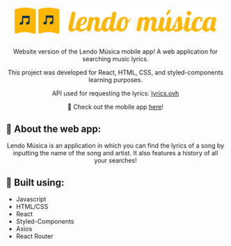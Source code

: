 <p align="center">
  <img alt="Logo" src="/src/assets/logo1.svg">
</p>

## 

<p align="center">
  Website version of the Lendo Música mobile app! A web application for searching music lyrics.
  </p>
  <p align="center">
This project was developed for React, HTML, CSS, and styled-components learning purposes.
  </p>
  <p align="center">
API used for requesting the lyrics: <a href="https://lyricsovh.docs.apiary.io/#">lyrics.ovh</a>
</p>

<!-- Add deployed website app link -->

<p align="center">
   📱 Check out the mobile app <a href="https://github.com/olvrmei/song-lyrics-app">here</a>!
</p>

## 🎵 About the web app:

<p align="center">
  Lendo Música is an application in which you can find the lyrics of a song by inputting the name of the song and artist. It also features a history of all your searches!
</p>

<!-- Add images -->

## 🔨 Built using:
- Javascript
- HTML/CSS
- React
- Styled-Components
- Axios
- React Router

